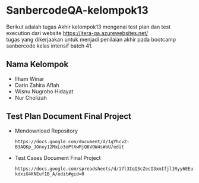 # SanbercodeQA-kelompok13
Berikut adalah tugas Akhir kelompok13 mengenai test plan dan test execution dari website https://itera-qa.azurewebsites.net/ <br>
tugas yang dikerjaakan untuk menjadi penilaian akhir pada bootcamp sanbercode kelas intensif batch 41.

## Nama Kelompok 
- Ilham Winar
- Darin Zahira Aflah
- Wisnu Nugroho Hidayat
- Nur Cholizah

## Test Plan Document Final Project
- Mendownload Repository
  ```
  https://docs.google.com/document/d/1gYhcv2-B3AQKp_JOnxy12MxLo3ePtXwMjQ6VOW4sWoU/edit
  ```
- Test Cases Document Final Project 
  ```
  https://docs.google.com/spreadsheets/d/17l3IqQ3cZecI3xmIfjl1Ryy6EEu-kdxiG4KNEuf1B_A/edit#gid=0
  ```
